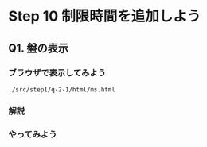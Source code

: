 # Step 10 制限時間を追加しよう

## Q1. 盤の表示
### ブラウザで表示してみよう
```
./src/step1/q-2-1/html/ms.html
```

### 解説


### やってみよう
